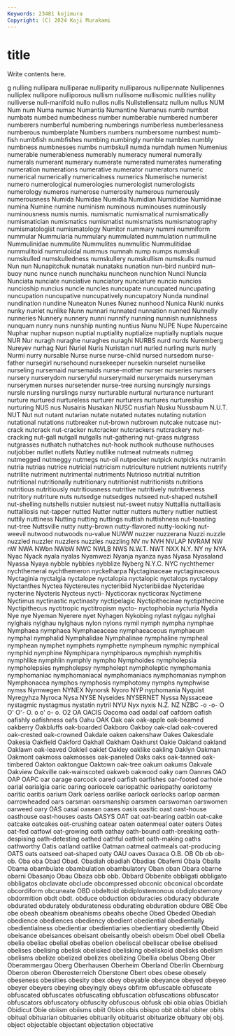 ```yaml
---
Keywords: 23481 kojimura
Copyright: (C) 2024 Koji Murakami
---
```


# title

Write contents here.



g nulling nullipara nulliparae
nulliparity nulliparous nullipennate Nullipennes nulliplex nullipore nulliporous nullism nullisome nullisomic
nullities nullity nulliverse null-manifold nullo nullos nulls Nullstellensatz nullum nullus
NUM Num num Numa numac Numantia Numantine Numanus numb numbat
numbats numbed numbedness number numberable numbered numberer numberers numberful numbering
numberings numberless numberlessness numberous numberplate Numbers numbers numbersome numbest numb-fish
numbfish numbfishes numbing numbingly numble numbles numbly numbness numbnesses numbs
numbskull numda numdah numen Numenius numerable numerableness numerably numeracy numeral
numerally numerals numerant numerary numerate numerated numerates numerating numeration numerations
numerative numerator numerators numeric numerical numerically numericalness numerics Numerische numerist
numero numerological numerologies numerologist numerologists numerology numeros numerose numerosity numerous
numerously numerousness Numida Numidae Numidia Numidian Numididae Numidinae numina Numine
numine numinism numinous numinouses numinously numinousness numis numis. numismatic numismatical
numismatically numismatician numismatics numismatist numismatists numismatography numismatologist numismatology Numitor nummary
nummi nummiform nummular Nummularia nummulary nummulated nummulation nummuline Nummulinidae nummulite
Nummulites nummulitic Nummulitidae nummulitoid nummuloidal nummus numnah nump numps numskull
numskulled numskulledness numskullery numskullism numskulls numud Nun nun Nunapitchuk nunatak
nunataks nunation nun-bird nunbird nun-buoy nunc nunce nunch nunchaku nuncheon
nunchion Nunci Nuncia Nunciata nunciate nunciative nunciatory nunciature nuncio nuncios
nuncioship nuncius nuncle nuncles nuncupate nuncupated nuncupating nuncupation nuncupative nuncupatively
nuncupatory Nunda nundinal nundination nundine Nuneaton Nunes Nunez nunhood Nunica
Nunki nunks nunky nunlet nunlike Nunn nunnari nunnated nunnation nunned
Nunnelly nunneries Nunnery nunnery nunni nunnify nunning nunnish nunnishness nunquam
nunry nuns nunship nunting nuntius Nunu NUPE Nupe Nupercaine Nuphar
nuphar nupson nuptial nuptiality nuptialize nuptially nuptials nuque NUR Nur
nuragh nuraghe nuraghes nuraghi NURBS nurd nurds Nuremberg Nureyev nurhag
Nuri Nuriel Nuris Nuristan nurl nurled nurling nurls nurly Nurmi
nurry nursable Nurse nurse nurse-child nursed nursedom nurse-father nursegirl nursehound
nursekeeper nursekin nurselet nurselike nurseling nursemaid nursemaids nurse-mother nurser nurseries
nursers nursery nurserydom nurseryful nurserymaid nurserymaids nurseryman nurserymen nurses nursetender
nurse-tree nursing nursingly nursings nursle nursling nurslings nursy nurturable nurtural
nurturance nurturant nurture nurtured nurtureless nurturer nurturers nurtures nurtureship nurturing
NUS nus Nusairis Nusakan NUSC nusfiah Nusku Nussbaum N.U.T. NUT
Nut nut nutant nutarian nutate nutated nutates nutating nutation nutational
nutations nutbreaker nut-brown nutbrown nutcake nutcase nut-crack nutcrack nut-cracker nutcracker
nutcrackers nutcrackery nut-cracking nut-gall nutgall nutgalls nut-gathering nut-grass nutgrass nutgrasses
nuthatch nuthatches nut-hook nuthook nuthouse nuthouses nutjobber nutlet nutlets Nutley
nutlike nutmeat nutmeats nutmeg nutmegged nutmeggy nutmegs nut-oil nutpecker nutpick
nutpicks nutramin nutria nutrias nutrice nutricial nutricism nutriculture nutrient nutrients
nutrify nutrilite nutriment nutrimental nutriments Nutrioso nutritial nutrition nutritional nutritionally
nutritionary nutritionist nutritionists nutritions nutritious nutritiously nutritiousness nutritive nutritively nutritiveness
nutritory nutriture nuts nutsedge nutsedges nutseed nut-shaped nutshell nut-shelling nutshells
nutsier nutsiest nut-sweet nutsy Nuttallia nuttalliasis nuttalliosis nut-tapper nutted Nutter
nutter nutters nuttery nuttier nuttiest nuttily nuttiness Nutting nutting nuttings
nuttish nuttishness nut-toasting nut-tree Nuttsville nutty nutty-brown nutty-flavored nutty-looking nut-weevil
nutwood nutwoods nu-value NUWW nuzzer nuzzerana Nuzzi nuzzle nuzzled nuzzler
nuzzlers nuzzles nuzzling NV nv NVH NVLAP NVRAM NW nW
NWA NWbn NWbW NWC NWLB NWS N.W.T. NWT NXX N.Y.
NY ny NYA Nyac Nyack nyala nyalas Nyamwezi Nyanja nyanza
nyas Nyasa Nyasaland Nyassa Nyaya nybble nybbles nybblize Nyberg N.Y.C.
NYC nychthemer nychthemeral nychthemeron nyckelharpa Nyctaginaceae nyctaginaceous Nyctaginia nyctalgia nyctalope
nyctalopia nyctalopic nyctalops nyctalopy Nyctanthes Nyctea Nyctereutes nycteribiid Nycteribiidae Nycteridae
nycterine Nycteris Nycteus nycti- Nycticorax nycticorax Nyctimene Nyctimus nyctinastic nyctinasty
nyctipelagic Nyctipithecinae nyctipithecine Nyctipithecus nyctitropic nyctitropism nycto- nyctophobia nycturia Nydia
Nye nye Nyeman Nyerere nyet Nyhagen Nykobing nylast nylgau nylghai
nylghais nylghau nylghaus nylon nylons nymil nymph nympha nymphae Nymphaea
nymphaea Nymphaeaceae nymphaeaceous nymphaeum nymphal nymphalid Nymphalidae Nymphalinae nymphaline nympheal
nymphean nymphet nymphets nymphette nympheum nymphic nymphical nymphid nymphine Nymphipara
nymphiparous nymphish nymphitis nymphlike nymphlin nymphly nympho Nymphoides nympholepsia nympholepsies
nympholepsy nympholept nympholeptic nymphomania nymphomaniac nymphomaniacal nymphomaniacs nymphomanias nymphon Nymphonacea
nymphos nymphosis nymphotomy nymphs nymphwise nymss Nymwegen NYNEX Nynorsk Nyoro
NYP nyphomania Nyquist Nyregyhza Nyroca Nysa NYSE Nyseides NYSERNET Nyssa
Nyssaceae nystagmic nystagmus nystatin nytril NYU Nyx nyxis N.Z. NZ
NZBC -o -o- O O' O'- O. o o' o-
o. O2 OA OACIS Oacoma oad oadal oaf oafdom oafish
oafishly oafishness oafs Oahu OAK Oak oak oak-apple oak-beamed oakberry
Oakbluffs oak-boarded Oakboro Oakboy oak-clad oak-covered oak-crested oak-crowned Oakdale oaken
oakenshaw Oakes Oakesdale Oakesia Oakfield Oakford Oakhall Oakham Oakhurst Oakie
Oakland oakland Oaklawn oak-leaved Oakleil oaklet Oakley oaklike oakling Oaklyn
Oakman Oakmont oakmoss oakmosses oak-paneled Oaks oaks oak-tanned oak-timbered Oakton
oaktongue Oaktown oak-tree oakum oakums Oakvale Oakview Oakville oak-wainscoted oakweb
oakwood oaky oam Oannes OAO OAP OAPC oar oarage oarcock
oared oarfish oarfishes oar-footed oarhole oarial oarialgia oaric oaring oariocele
oariopathic oariopathy oariotomy oaritic oaritis oarium Oark oarless oarlike oarlock
oarlocks oarlop oarman oarrowheaded oars oarsman oarsmanship oarsmen oarswoman oarswomen
oarweed oary OAS oasal oasean oases oasis oasitic oast oast-house
oasthouse oast-houses oasts OASYS OAT oat oat-bearing oatbin oat-cake oatcake
oatcakes oat-crushing oatear oaten oatenmeal oater oaters Oates oat-fed oatfowl
oat-growing oath oathay oath-bound oath-breaking oath-despising oath-detesting oathed oathful oathlet
oath-making oaths oathworthy Oatis oatland oatlike Oatman oatmeal oatmeals oat-producing
OATS oats oatseed oat-shaped oaty OAU oaves Oaxaca O.B. OB
Ob ob ob- ob. Oba oba Obad Obad. Obadiah obadiah
Obadias Obafemi Obala Oballa Obama obambulate obambulation obambulatory Oban oban
Obara obarne obarni Obasanjo Obau Obaza obb obb. Obbard Obbenite
obbligati obbligato obbligatos obclavate obclude obcompressed obconic obconical obcordate obcordiform
obcuneate OBD obdeltoid obdiplostemonous obdiplostemony obdormition obdt obdt. obduce obduction
obduracies obduracy obdurate obdurated obdurately obdurateness obdurating obduration obdure OBE
Obe obe obeah obeahism obeahisms obeahs obeche Obed Obeded Obediah
obedience obediences obediency obedient obediential obedientially obedientialness obedientiar obedientiaries obedientiary
obediently Obeid obeisance obeisances obeisant obeisantly obeish obeism Obel obeli
Obelia obelia obeliac obelial obelias obelion obeliscal obeliscar obelise obelised
obelises obelising obelisk obelisked obelisking obeliskoid obelisks obelism obelisms obelize
obelized obelizes obelizing Obellia obelus Obeng Ober Oberammergau Oberg Oberhausen
Oberheim Oberland Oberlin Obernburg Oberon oberon Oberosterreich Oberstone Obert obes
obese obesely obeseness obesities obesity obex obey obeyable obeyance obeyed
obeyeo obeyer obeyers obeying obeyingly obeys obfirm obfuscable obfuscate obfuscated
obfuscates obfuscating obfuscation obfuscations obfuscator obfuscators obfuscatory obfuscity obfuscous obfusk
obi obia obias Obidiah Obidicut Obie obiism obiisms obiit Obion
obis obispo obit obital obiter obits obitual obituarian obituaries obituarily
obituarist obituarize obituary obj obj. object objectable objectant objectation objectative

